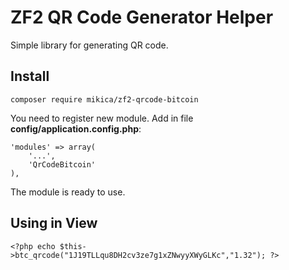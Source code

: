 # ZF2 QR Code Generator Helper
Simple library for generating QR code.

## Install

```
composer require mikica/zf2-qrcode-bitcoin
```

You need to register new module. Add in file **config/application.config.php**:

```
'modules' => array(
    '...',
    'QrCodeBitcoin'
),
```

The module is ready to use.

## Using in View

```
<?php echo $this->btc_qrcode("1J19TLLqu8DH2cv3ze7g1xZNwyyXWyGLKc","1.32"); ?>
```





